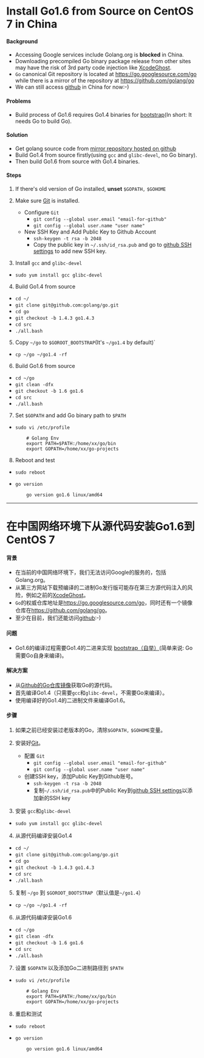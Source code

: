 # Install Go1.6 from Source on CentOS 7 in China

#### Background
* Accessing Google services include Golang.org is **blocked** in China.
* Downloading precompiled Go binary package release from other sites may have the risk of 3rd party code injection like [XcodeGhost](https://en.wikipedia.org/wiki/XcodeGhost).
* `Go` canonical Git repository is located at <https://go.googlesource.com/go> while there is a mirror of the repository at <https://github.com/golang/go>
* We can still access [github](https://github.com) in China for now:-)

#### Problems
* Build process of Go1.6 requires Go1.4 binaries for [bootstrap](https://github.com/golang/go/blob/master/doc/install-source.html)(In short: It needs Go to build Go).

#### Solution
* Get golang source code from [mirror repository  hosted on github](https://github.com/golang/go)
* Build Go1.4 from source firstly(using `gcc` and `glibc-devel`, no Go binary).
* Then build Go1.6 from source with Go1.4 binaries.

#### Steps
1. If there's old version of Go installed, **unset** `$GOPATH,` `$GOHOME`

2. Make sure [Git](https://git-scm.com/) is installed.
    * Configure `Git`
        * `git config --global user.email "email-for-github"`
        * `git config --global user.name "user name"`
    * New SSH Key and Add Public Key to Github Account
        * `ssh-keygen -t rsa -b 2048`
        * Copy the public key in `~/.ssh/id_rsa.pub` and go to [github SSH settings](https://github.com/settings/ssh) to add new SSH key.

3. Install `gcc` and `glibc-devel`
  * `sudo yum install gcc glibc-devel`

4. Build Go1.4 from source
  * `cd ~/`
  * `git clone git@github.com:golang/go.git`
  * `cd go`
  *  `git checkout -b 1.4.3 go1.4.3`
  * `cd src`
  * `./all.bash`

5. Copy `~/go` to `$GOROOT_BOOTSTRAP`(It's `~/go1.4` by default)`
  * `cp ~/go ~/go1.4 -rf`

6.  Build Go1.6 from source
  * `cd ~/go`
  *  `git clean -dfx`
  * `git checkout -b 1.6 go1.6`
  *  `cd src`
  *  `./all.bash`

7. Set `$GOPATH` and add Go binary path to `$PATH`
  * `sudo vi /etc/profile`

            # Golang Env
            export PATH=$PATH:/home/xx/go/bin
            export GOPATH=/home/xx/go-projects

8. Reboot and test
  * `sudo reboot`
  * `go version`
                        
            go version go1.6 linux/amd64

--------------------------

# 在中国网络环境下从源代码安装Go1.6到CentOS 7

#### 背景
* 在当前的中国网络环境下，我们无法访问Google的服务的，包括Golang.org。
* 从第三方网站下载预编译的二进制Go发行版可能存在第三方源代码注入的风险，例如之前的[XcodeGhost](https://en.wikipedia.org/wiki/XcodeGhost)。
* `Go`的权威仓库地址是<https://go.googlesource.com/go>，同时还有一个镜像仓库在<https://github.com/golang/go>。
* 至少在目前，我们还能访问[github](https://github.com):-)

#### 问题
* Go1.6的编译过程需要Go1.4的二进来实现 [bootstrap（自举）](https://github.com/golang/go/blob/master/doc/install-source.html)(简单来说: Go需要Go自身来编译)。

#### 解决方案
* 从[Github的Go仓库镜像](https://github.com/golang/go)获取Go的源代码。
* 首先编译Go1.4（只需要`gcc`和`glibc-devel`，不需要Go来编译）。
* 使用编译好的Go1.4的二进制文件来编译Go1.6。

#### 步骤
1. 如果之前已经安装过老版本的Go，清除`$GOPATH,` `$GOHOME`变量。

2. 安装好[Git](https://git-scm.com/)。
    * 配置 `Git`
        * `git config --global user.email "email-for-github"`
        * `git config --global user.name "user name"`
    * 创建SSH key，添加Public Key到Github账号。
        * `ssh-keygen -t rsa -b 2048`
        * 复制`~/.ssh/id_rsa.pub`中的Public Key到[github SSH settings](https://github.com/settings/ssh)以添加新的SSH key

3. 安装 `gcc`和`glibc-devel`
  * `sudo yum install gcc glibc-devel`

4. 从源代码编译安装Go1.4
  * `cd ~/`
  * `git clone git@github.com:golang/go.git`
  * `cd go`
  *  `git checkout -b 1.4.3 go1.4.3`
  * `cd src`
  * `./all.bash`

5. 复制 `~/go` 到 `$GOROOT_BOOTSTRAP`（默认值是`~/go1.4`）
  * `cp ~/go ~/go1.4 -rf`

6. 从源代码编译安装Go1.6
  * `cd ~/go`
  *  `git clean -dfx`
  * `git checkout -b 1.6 go1.6`
  *  `cd src`
  *  `./all.bash`

7. 设置 `$GOPATH` 以及添加Go二进制路径到 `$PATH`
  * `sudo vi /etc/profile`

            # Golang Env
            export PATH=$PATH:/home/xx/go/bin
            export GOPATH=/home/xx/go-projects

8. 重启和测试
  * `sudo reboot`
  * `go version`
                        
            go version go1.6 linux/amd64
